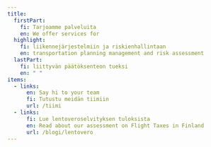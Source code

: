 ```yaml
---
title:
  firstPart:
    fi: Tarjoamme palveluita
    en: We offer services for
  highlight:
    fi: liikennejärjestelmiin ja riskienhallintaan
    en: transportation planning management and risk assessment
  lastPart:
    fi: liittyvän päätöksenteon tueksi
    en: " "
items:
  - links:
      en: Say hi to your team
      fi: Tutustu meidän tiimiin
      url: /tiimi
  - links:
      fi: Lue lentoveroselvityksen tuloksista
      en: Read about our assessment on Flight Taxes in Finland
      url: /blogi/lentovero
---
```

